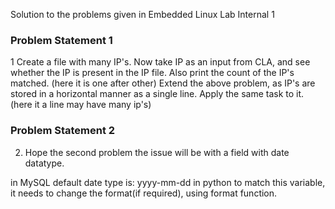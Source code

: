 Solution to the problems given in Embedded Linux Lab Internal 1


### Problem Statement 1

1 Create a file with many IP's. Now take IP as an input from CLA, and see whether the IP is present in the IP file. Also print the count of the IP's matched. 
(here it is one after other)
Extend the above problem, as IP's are stored in a horizontal manner as a single line. Apply the same task to it.
(here it a line may have many ip's)

### Problem Statement 2 

2. Hope the second problem the issue will be with a field with date datatype.

in MySQL default date type is: yyyy-mm-dd
in python to match this variable, it needs to change the format(if required), using format function.
